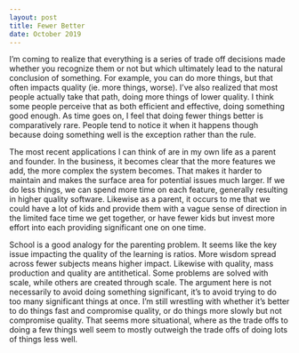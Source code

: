 ```yaml
---
layout: post
title: Fewer Better
date: October 2019
---
```

I’m coming to realize that everything is a series of trade off decisions made whether you recognize them or not but which ultimately lead to the natural conclusion of something. For example, you can do more things, but that often impacts quality (ie. more things, worse). I’ve also realized that most people actually take that path, doing more things of lower quality. I think some people perceive that as both efficient and effective, doing something good enough. As time goes on, I feel that doing fewer things better is comparatively rare. People tend to notice it when it happens though because doing something well is the exception rather than the rule. 

The most recent applications I can think of are in my own life as a parent and founder. In the business, it becomes clear that the more features we add, the more complex the system becomes. That makes it harder to maintain and makes the surface area for potential issues much larger. If we do less things, we can spend more time on each feature, generally resulting in higher quality software. Likewise as a parent, it occurs to me that we could have a lot of kids and provide them with a vague sense of direction in the limited face time we get together, or have fewer kids but invest more effort into each providing significant one on one time. 

School is a good analogy for the parenting problem. It seems like the key issue impacting the quality of the learning is ratios. More wisdom spread across fewer subjects means higher impact. Likewise with quality, mass production and quality are antithetical. Some problems are solved with scale, while others are created through scale. The argument here is not necessarily to avoid doing something significant, it’s to avoid trying to do too many significant things at once. I’m still wrestling with whether it’s better to do things fast and compromise quality, or do things more slowly but not compromise quality. That seems more situational, where as the trade offs to doing a few things well seem to mostly outweigh the trade offs of doing lots of things less well.
